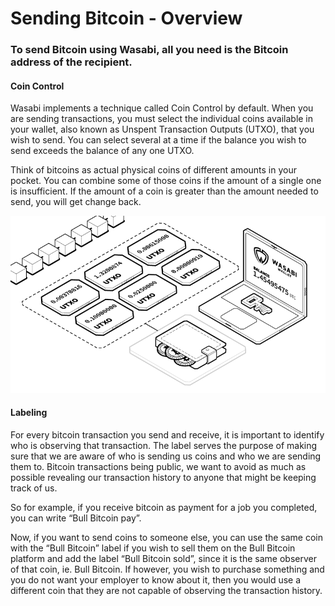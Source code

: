 # Sending Bitcoin - Overview

### To send Bitcoin using Wasabi, all you need is the Bitcoin address of the recipient.

#### **Coin Control**

Wasabi implements a technique called Coin Control by default. When you are sending transactions, you must select the individual coins available in your wallet, also known as Unspent Transaction Outputs (UTXO), that you wish to send. You can select several at a time if the balance you wish to send exceeds the balance of any one UTXO.

Think of bitcoins as actual physical coins of different amounts in your pocket. You can combine some of those coins if the amount of a single one is insufficient. If the amount of a coin is greater than the amount needed to send, you will get change back.

![Visual representation of Bitcoin UTXO's](../.gitbook/assets/utxo-preview.png)

#### **Labeling**

For every bitcoin transaction you send and receive, it is important to identify who is observing that transaction. The label serves the purpose of making sure that we are aware of who is sending us coins and who we are sending them to. Bitcoin transactions being public, we want to avoid as much as possible revealing our transaction history to anyone that might be keeping track of us.

So for example, if you receive bitcoin as payment for a job you completed, you can write “Bull Bitcoin pay”.

Now, if you want to send coins to someone else, you can use the same coin with the “Bull Bitcoin” label if you wish to sell them on the Bull Bitcoin platform and add the label “Bull Bitcoin sold”, since it is the same observer of that coin, ie. Bull Bitcoin. If however, you wish to purchase something and you do not want your employer to know about it, then you would use a different coin that they are not capable of observing the transaction history.
